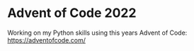 # Advent of Code 2022
Working on my Python skills using this years Advent of Code: https://adventofcode.com/